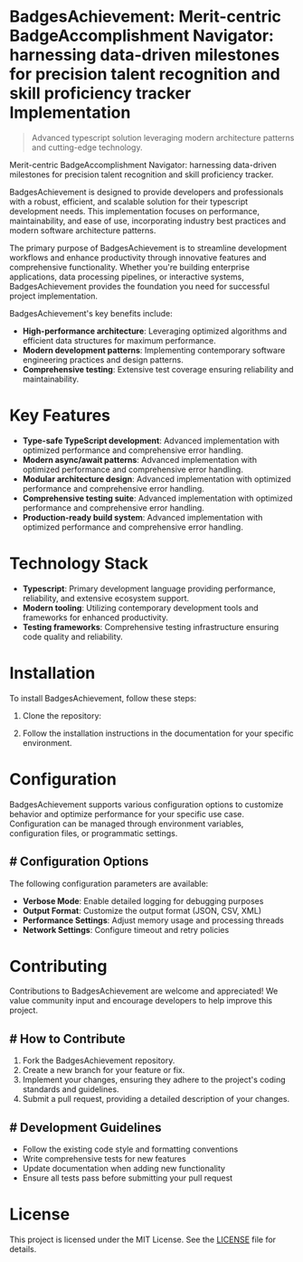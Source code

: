 <!-- fallback_BadgesAchievement_20250805063013_84799 -->

# BadgesAchievement: Merit-centric BadgeAccomplishment Navigator: harnessing data-driven milestones for precision talent recognition and skill proficiency tracker Implementation
> Advanced typescript solution leveraging modern architecture patterns and cutting-edge technology.

Merit-centric BadgeAccomplishment Navigator: harnessing data-driven milestones for precision talent recognition and skill proficiency tracker.

BadgesAchievement is designed to provide developers and professionals with a robust, efficient, and scalable solution for their typescript development needs. This implementation focuses on performance, maintainability, and ease of use, incorporating industry best practices and modern software architecture patterns.

The primary purpose of BadgesAchievement is to streamline development workflows and enhance productivity through innovative features and comprehensive functionality. Whether you're building enterprise applications, data processing pipelines, or interactive systems, BadgesAchievement provides the foundation you need for successful project implementation.

BadgesAchievement's key benefits include:

* **High-performance architecture**: Leveraging optimized algorithms and efficient data structures for maximum performance.
* **Modern development patterns**: Implementing contemporary software engineering practices and design patterns.
* **Comprehensive testing**: Extensive test coverage ensuring reliability and maintainability.

# Key Features

* **Type-safe TypeScript development**: Advanced implementation with optimized performance and comprehensive error handling.
* **Modern async/await patterns**: Advanced implementation with optimized performance and comprehensive error handling.
* **Modular architecture design**: Advanced implementation with optimized performance and comprehensive error handling.
* **Comprehensive testing suite**: Advanced implementation with optimized performance and comprehensive error handling.
* **Production-ready build system**: Advanced implementation with optimized performance and comprehensive error handling.

# Technology Stack

* **Typescript**: Primary development language providing performance, reliability, and extensive ecosystem support.
* **Modern tooling**: Utilizing contemporary development tools and frameworks for enhanced productivity.
* **Testing frameworks**: Comprehensive testing infrastructure ensuring code quality and reliability.

# Installation

To install BadgesAchievement, follow these steps:

1. Clone the repository:


2. Follow the installation instructions in the documentation for your specific environment.

# Configuration

BadgesAchievement supports various configuration options to customize behavior and optimize performance for your specific use case. Configuration can be managed through environment variables, configuration files, or programmatic settings.

## # Configuration Options

The following configuration parameters are available:

* **Verbose Mode**: Enable detailed logging for debugging purposes
* **Output Format**: Customize the output format (JSON, CSV, XML)
* **Performance Settings**: Adjust memory usage and processing threads
* **Network Settings**: Configure timeout and retry policies

# Contributing

Contributions to BadgesAchievement are welcome and appreciated! We value community input and encourage developers to help improve this project.

## # How to Contribute

1. Fork the BadgesAchievement repository.
2. Create a new branch for your feature or fix.
3. Implement your changes, ensuring they adhere to the project's coding standards and guidelines.
4. Submit a pull request, providing a detailed description of your changes.

## # Development Guidelines

* Follow the existing code style and formatting conventions
* Write comprehensive tests for new features
* Update documentation when adding new functionality
* Ensure all tests pass before submitting your pull request

# License

This project is licensed under the MIT License. See the [LICENSE](https://github.com/coralnws/BadgesAchievement/blob/main/LICENSE) file for details.
